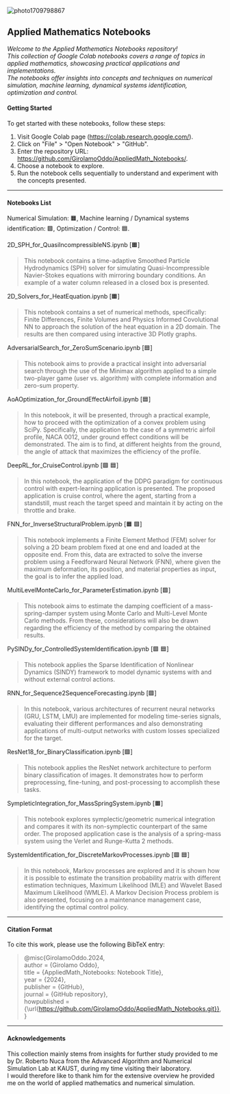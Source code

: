 
![photo1709798867](https://github.com/GirolamoOddo/AppliedMath_Notebooks/assets/101062431/395d8eeb-85fa-473c-95c9-6c9db31c6d64)



## **Applied Mathematics Notebooks**
_Welcome to the Applied Mathematics Notebooks repository!  
This collection of Google Colab notebooks covers a range of topics in applied mathematics, showcasing practical applications and implementations.     
The notebooks offer insights into concepts and techniques on numerical simulation, machine learning, dynamical systems identification, optimization and control._

#### **Getting Started**
To get started with these notebooks, follow these steps:    
1.  Visit Google Colab page (https://colab.research.google.com/).    
2.  Click on "File" > "Open Notebook" > "GitHub".  
3.  Enter the repository URL: https://github.com/GirolamoOddo/AppliedMath_Notebooks/.    
4.  Choose a notebook to explore.  
5.  Run the notebook cells sequentially to understand and experiment with the concepts presented.

---
#### **Notebooks List**
Numerical Simulation: 🟧, 
Machine learning / Dynamical systems identification: 🟩, 
Optimization / Control: 🟦.  

2D_SPH_for_QuasiIncompressibleNS.ipynb [🟧]  
> This notebook contains a time-adaptive Smoothed Particle Hydrodynamics (SPH) solver for simulating Quasi-Incompressible Navier-Stokes equations with mirroring boundary conditions. An example of a water column released in a closed box is presented.  

2D_Solvers_for_HeatEquation.ipynb [🟧]  
> This notebook contains a set of numerical methods, specifically: Finite Differences, Finite Volumes and Physics Informed Covolutional NN to approach the solution of the heat equation in a 2D domain. The results are then compared using interactive 3D Plotly graphs.

AdversarialSearch_for_ZeroSumScenario.ipynb [🟦]    
>This notebook aims to provide a practical insight into adversarial search through the use of the Minimax algorithm applied to a simple two-player game (user vs. algorithm) with complete information and zero-sum property.

AoAOptimization_for_GroundEffectAirfoil.ipynb [🟦]    
> In this notebook, it will be presented, through a practical example, how to proceed with the optimization of a convex problem using SciPy. Specifically, the application to the case of a symmetric airfoil profile, NACA 0012, under ground effect conditions will be demonstrated. The aim is to find, at different heights from the ground, the angle of attack that maximizes the efficiency of the profile.

DeepRL_for_CruiseControl.ipynb [🟩 🟦]      
> In this notebook, the application of the DDPG paradigm for continuous control with expert-learning application is presented. The proposed application is cruise control, where the agent, starting from a standstill, must reach the target speed and maintain it by acting on the throttle and brake.  
   
FNN_for_InverseStructuralProblem.ipynb [🟧 🟩]
> This notebook implements a Finite Element Method (FEM) solver for solving a 2D beam problem fixed at one end and loaded at the opposite end. From this, data are extracted to solve the inverse problem using a Feedforward Neural Network (FNN), where given the maximum deformation, its position, and material properties as input, the goal is to infer the applied load.

MultiLevelMonteCarlo_for_ParameterEstimation.ipynb [🟩]  
> This notebook aims to estimate the damping coefficient of a mass-spring-damper system using Monte Carlo and Multi-Level Monte Carlo methods. From these, considerations will also be drawn regarding the efficiency of the method by comparing the obtained results.
  
PySINDy_for_ControlledSystemIdentification.ipynb [🟩 🟦]    
> This notebook applies the Sparse Identification of Nonlinear Dynamics (SINDY) framework to model dynamic systems with and without external control actions.  
  
RNN_for_Sequence2SequenceForecasting.ipynb [🟩]  
> In this notebook, various architectures of recurrent neural networks (GRU, LSTM, LMU) are implemented for modeling time-series signals, evaluating their different performances and also demonstrating applications of multi-output networks with custom losses specialized for the target.  

ResNet18_for_BinaryClassification.ipynb [🟩]  
> This notebook applies the ResNet network architecture to perform binary classification of images. It demonstrates how to perform preprocessing, fine-tuning, and post-processing to accomplish these tasks.  

SympleticIntegration_for_MassSpringSystem.ipynb [🟧]  
> This notebook explores symplectic/geometric numerical integration and compares it with its non-symplectic counterpart of the same order. The proposed application case is the analysis of a spring-mass system using the Verlet and Runge-Kutta 2 methods.

SystemIdentification_for_DiscreteMarkovProcesses.ipynb [🟩 🟦]    
>In this notebook, Markov processes are explored and it is shown how it is possible to estimate the transition probability matrix with different estimation techniques, Maximum Likelihood (MLE) and Wavelet Based Maximum Likelihood (WMLE). A Markov Decision Process problem is also presented, focusing on a maintenance management case, identifying the optimal control policy.
  
---
#### **Citation Format**

To cite this work, please use the following BibTeX entry:  

>@misc{GirolamoOddo.2024,  
  author = {Girolamo Oddo},  
  title = {AppliedMath_Notebooks: Notebook Title},  
  year = {2024},  
  publisher = {GitHub},  
  journal = {GitHub repository},  
  howpublished = {\url{https://github.com/GirolamoOddo/AppliedMath_Notebooks.git}},  
}

---
#### **Acknowledgements**

This collection mainly stems from insights for further study provided to me by Dr. Roberto Nuca from the Advanced Algorithm and Numerical Simulation Lab at KAUST, during my time visiting their laboratory.  
I would therefore like to thank him for the extensive overview he provided me on the world of applied mathematics and numerical simulation.
